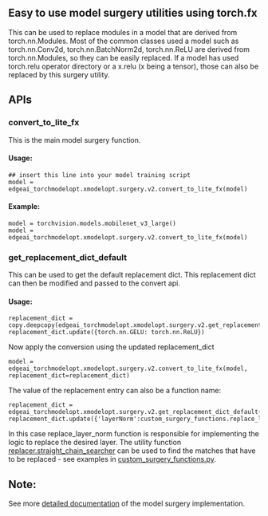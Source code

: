 ## Easy to use model surgery utilities using torch.fx

This can be used to replace modules in a model that are derived from torch.nn.Modules. Most of the common classes used a model such as torch.nn.Conv2d, torch.nn.BatchNorm2d, torch.nn.ReLU are derived from torch.nn.Modules, so they can be easily replaced. If a model has used torch.relu operator directory or a x.relu (x being a tensor), those can also be replaced by this surgery utility. 

## APIs

### convert_to_lite_fx
This is the main model surgery function.

#### Usage: 
```
## insert this line into your model training script
model = edgeai_torchmodelopt.xmodelopt.surgery.v2.convert_to_lite_fx(model)
```

#### Example:
```
model = torchvision.models.mobilenet_v3_large()
model = edgeai_torchmodelopt.xmodelopt.surgery.v2.convert_to_lite_fx(model)
```

### get_replacement_dict_default
This can be used to get the default replacement dict. This replacement dict can then be modified and passed to the convert api. 

#### Usage:
```
replacement_dict = copy.deepcopy(edgeai_torchmodelopt.xmodelopt.surgery.v2.get_replacement_dict_default())
replacement_dict.update({torch.nn.GELU: torch.nn.ReLU})
```

Now apply the conversion using the updated replacement_dict
```
model = edgeai_torchmodelopt.xmodelopt.surgery.v2.convert_to_lite_fx(model, replacement_dict=replacement_dict)
```

The value of the replacement entry can also be a function name:
```
replacement_dict = edgeai_torchmodelopt.xmodelopt.surgery.v2.get_replacement_dict_default()
replacement_dict.update({'layerNorm':custom_surgery_functions.replace_layer_norm})
```

In this case replace_layer_norm function is responsible for implementing the logic to replace the desired layer. The utility function [replacer.straight_chain_searcher](replacer.py#L179) can be used to find the matches that have to be replaced - see examples in [custom_surgery_functions.py](custom_surgery_functions.py).


## Note:
See more [detailed documentation](docs/details.md) of the model surgery implementation.